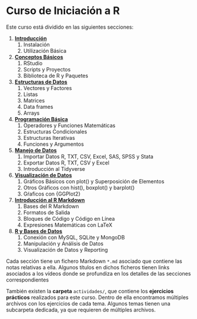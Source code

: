 # Curso de Iniciación a R
Este curso está dividido en las siguientes secciones:
1. [**Introducción**](1_introducción.md)
   1. Instalación
   2. Utilización Básica
2. [**Conceptos Básicos**](2_conceptos_básicos.md)
   1. RStudio
   2. Scripts y Proyectos
   3. Biblioteca de R y Paquetes
3. [**Estructuras de Datos**](3_estructuras_de_datos.md)
   1. Vectores y Factores
   2. Listas
   3. Matrices
   4. Data frames
   5. Arrays
4. [**Programación Básica**](4_programación_básica.md)
   1. Operadores y Funciones Matemáticas
   1. Estructuras Condicionales
   2. Estructuras Iterativas
   3. Funciones y Argumentos
5. [**Manejo de Datos**](5_manejo_de_datos.md)
   1. Importar Datos R, TXT, CSV, Excel, SAS, SPSS y Stata
   2. Exportar Datos R, TXT, CSV y Excel
   3. Introducción al Tidyverse
6. [**Visualización de Datos**](6_visualización_de_datos.md)
   1. Gráficos Básicos con plot() y Superposición de Elementos
   2. Otros Gráficos con hist(), boxplot() y barplot()
   3. Gŕaficos con {GGPlot2}
7. [**Introducción al R Markdown**](7_r_markdown.md)
   1. Bases del R Markdown
   2. Formatos de Salida
   3. Bloques de Código y Código en Línea
   4. Expresiones Matemáticas con LaTeX
8. [**R y Bases de Datos**](8_bases_de_datos.md)
   1. Conexión con MySQL, SQLite y MongoDB
   2. Manipulación y Análisis de Datos
   3. Visualización de Datos y Reporting

Cada sección tiene un fichero Markdown `*.md` asociado que contiene las notas relativas a ella. Algunos títulos en dichos ficheros tienen links asociados a los vídeos donde se profundiza en los detalles de las secciones correspondientes

También existen la **carpeta** `actividades/`, que contiene los **ejercicios prácticos** realizados para este curso. Dentro de ella encontramos múltiples archivos con los ejercicios de cada tema. Algunos temas tienen una subcarpeta dedicada, ya que requieren de múltiples archivos.
